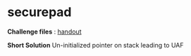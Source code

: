 # securepad

**Challenge files** : [handout](Handout/)

**Short Solution**  Un-initialized pointer on stack leading to UAF
